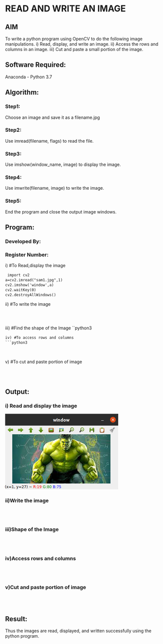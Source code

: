 # READ AND WRITE AN IMAGE
## AIM
To write a python program using OpenCV to do the following image manipulations.
i) Read, display, and write an image.
ii) Access the rows and columns in an image.
iii) Cut and paste a small portion of the image.

## Software Required:
Anaconda - Python 3.7
## Algorithm:
### Step1:
Choose an image and save it as a filename.jpg
### Step2:
Use imread(filename, flags) to read the file.
### Step3:
Use imshow(window_name, image) to display the image.
### Step4:
Use imwrite(filename, image) to write the image.
### Step5:
End the program and close the output image windows.
## Program:
### Developed By:
### Register Number: 
i) #To Read,display the image
```
 import cv2
a=cv2.imread("sam1.jpg",1)
cv2.imshow('window',a)
cv2.waitKey(0)
cv2.destroyAllWindows()
```
ii) #To write the image
```



```
iii) #Find the shape of the Image
``python3



```
iv) #To access rows and columns
```python3



```
v) #To cut and paste portion of image
```python3



```

## Output:

### i) Read and display the image
![GitHub Logo](1.png)

### ii)Write the image

<br>
<br>

### iii)Shape of the Image

<br>
<br>

### iv)Access rows and columns
<br>
<br>

### v)Cut and paste portion of image
<br>
<br>

## Result:
Thus the images are read, displayed, and written successfully using the python program.


